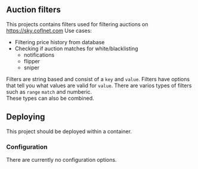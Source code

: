 ## Auction filters
This projects contains filters used for filtering auctions on https://sky.coflnet.com
Use cases:
* Filtering price history from database
* Checking if auction matches for white/blacklisting
    * notifications
    * flipper
    * sniper  

Filters are string based and consist of a `key` and `value`.
Filters have options that tell you what values are valid for `value`.
There are varios types of filters such as `range` `match` and numberic.  
These types can also be combined.

## Deploying
This project should be deployed within a container. 
### Configuration
There are currently no configuration options.
